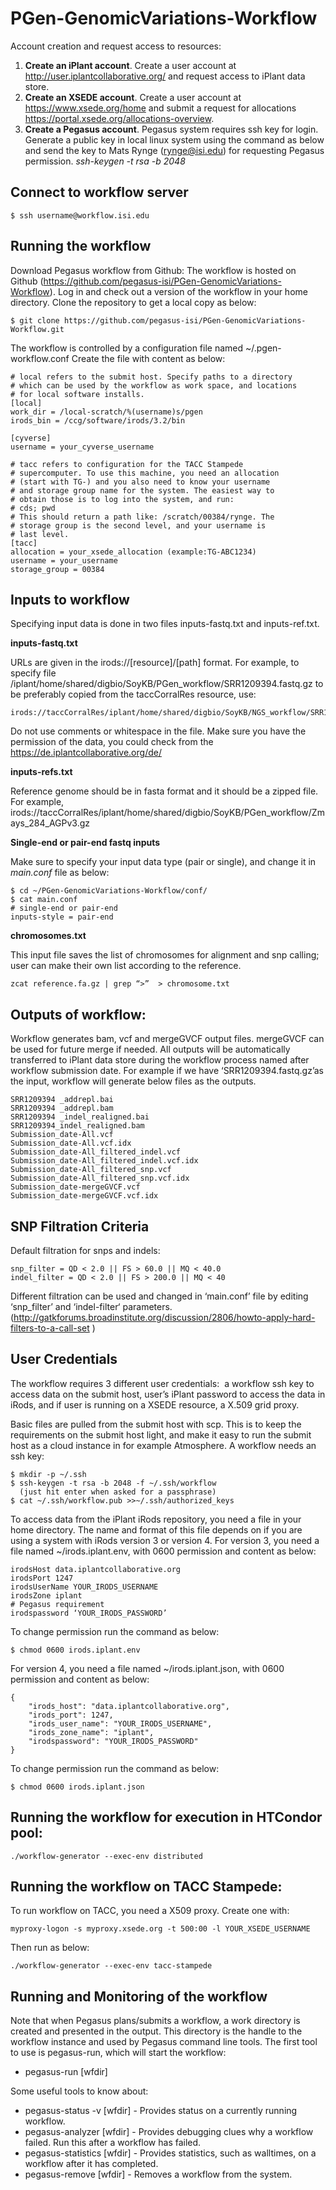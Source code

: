 PGen-GenomicVariations-Workflow
===============================

Account creation and request access to resources:

1. **Create an iPlant account**. Create a user account at http://user.iplantcollaborative.org/ and request access to iPlant data store.
2. **Create an XSEDE account**. Create a user account at https://www.xsede.org/home and submit a request for allocations https://portal.xsede.org/allocations-overview.
3. **Create a Pegasus account**. Pegasus system requires ssh key for login. Generate a public key in local linux system using the command as below and send the key to Mats Rynge (rynge@isi.edu) for requesting Pegasus permission. *ssh-keygen -t rsa -b 2048*

## Connect to workflow server

```
$ ssh username@workflow.isi.edu
```

## Running the workflow

Download Pegasus workflow from Github: The workflow is hosted on Github (https://github.com/pegasus-isi/PGen-GenomicVariations-Workflow). Log in and check out a version of the workflow in your home directory. Clone the repository to get a local copy as below:

```
$ git clone https://github.com/pegasus-isi/PGen-GenomicVariations-Workflow.git
```

The workflow is controlled by a configuration file named ~/.pgen-workflow.conf
Create the file with content as below:

```
# local refers to the submit host. Specify paths to a directory
# which can be used by the workflow as work space, and locations
# for local software installs.
[local]
work_dir = /local-scratch/%(username)s/pgen
irods_bin = /ccg/software/irods/3.2/bin

[cyverse]
username = your_cyverse_username

# tacc refers to configuration for the TACC Stampede
# supercomputer. To use this machine, you need an allocation
# (start with TG-) and you also need to know your username
# and storage group name for the system. The easiest way to
# obtain those is to log into the system, and run:
# cds; pwd
# This should return a path like: /scratch/00384/rynge. The
# storage group is the second level, and your username is
# last level.
[tacc]
allocation = your_xsede_allocation (example:TG-ABC1234) 
username = your_username  
storage_group = 00384
```

## Inputs to workflow

Specifying input data is done in two files inputs-fastq.txt and inputs-ref.txt.

**inputs-fastq.txt**

URLs are given in the irods://[resource]/[path] format. For example, to specify file /iplant/home/shared/digbio/SoyKB/PGen_workflow/SRR1209394.fastq.gz to be preferably copied from the taccCorralRes resource, use:

```
irods://taccCorralRes/iplant/home/shared/digbio/SoyKB/NGS_workflow/SRR1209394.fastq.gz
```

Do not use comments or whitespace in the file. Make sure you have the permission of the data, you could check from the https://de.iplantcollaborative.org/de/

**inputs-refs.txt**

Reference genome should be in fasta format and it should be a zipped file. For example,
irods://taccCorralRes/iplant/home/shared/digbio/SoyKB/PGen_workflow/Zmays_284_AGPv3.gz

**Single-end or pair-end fastq inputs**

Make sure to specify your input data type (pair or single), and change it in *main.conf* file as below:

```
$ cd ~/PGen-GenomicVariations-Workflow/conf/
$ cat main.conf
# single-end or pair-end
inputs-style = pair-end
```

**chromosomes.txt**

This input file saves the list of chromosomes for alignment and snp calling; user can make their own list according to the reference.

```
zcat reference.fa.gz | grep “>”  > chromosome.txt 
```

## Outputs of workflow:

Workflow generates bam, vcf and mergeGVCF output files. mergeGVCF can be used for future merge if needed. All outputs will be automatically transferred to iPlant data store during the workflow process named after workflow submission date.
For example if we have ‘SRR1209394.fastq.gz’as the input, workflow will generate below files as the outputs.

```
SRR1209394 _addrepl.bai
SRR1209394 _addrepl.bam
SRR1209394 _indel_realigned.bai
SRR1209394_indel_realigned.bam
Submission_date-All.vcf
Submission_date-All.vcf.idx
Submission_date-All_filtered_indel.vcf
Submission_date-All_filtered_indel.vcf.idx
Submission_date-All_filtered_snp.vcf
Submission_date-All_filtered_snp.vcf.idx
Submission_date-mergeGVCF.vcf
Submission_date-mergeGVCF.vcf.idx
```

## SNP Filtration Criteria

Default filtration for snps and indels:

```
snp_filter = QD < 2.0 || FS > 60.0 || MQ < 40.0
indel_filter = QD < 2.0 || FS > 200.0 || MQ < 40
```

Different filtration can be used and changed in ‘main.conf’ file by editing ‘snp_filter’ and ‘indel-filter‘ parameters. (http://gatkforums.broadinstitute.org/discussion/2806/howto-apply-hard-filters-to-a-call-set )

## User Credentials

The workflow requires 3 different user credentials:  a workflow ssh key to access data on the submit host, user’s iPlant password to access the data in iRods, and if user is running on a XSEDE resource, a X.509 grid proxy. 

Basic files are pulled from the submit host with scp. This is to keep the requirements on the submit host light, and make it easy to run the submit host as a cloud instance in for example Atmosphere. A workflow needs an ssh key:

```
$ mkdir -p ~/.ssh
$ ssh-keygen -t rsa -b 2048 -f ~/.ssh/workflow
  (just hit enter when asked for a passphrase)
$ cat ~/.ssh/workflow.pub >>~/.ssh/authorized_keys
```

To access data from the iPlant iRods repository, you need a file in your home directory. The name and format of this file depends on if you are using a system with iRods version 3 or version 4. For version 3, you need a file named ~/irods.iplant.env, with 0600 permission and content as below:

```
irodsHost data.iplantcollaborative.org
irodsPort 1247
irodsUserName YOUR_IRODS_USERNAME
irodsZone iplant
# Pegasus requirement
irodspassword ‘YOUR_IRODS_PASSWORD’
```

To change permission run the command as below:

```
$ chmod 0600 irods.iplant.env
```

For version 4, you need a file named ~/irods.iplant.json, with 0600 permission and content as below:

```
{
    "irods_host": "data.iplantcollaborative.org",
    "irods_port": 1247,
    "irods_user_name": "YOUR_IRODS_USERNAME",
    "irods_zone_name": "iplant",
    "irodspassword": "YOUR_IRODS_PASSWORD"
}
```

To change permission run the command as below:

```
$ chmod 0600 irods.iplant.json
```

## Running the workflow for execution in HTCondor pool:

```
./workflow-generator --exec-env distributed
```

## Running the workflow on TACC Stampede:

To run workflow on TACC, you need a X509 proxy. Create one with:

```
myproxy-logon -s myproxy.xsede.org -t 500:00 -l YOUR_XSEDE_USERNAME
```

Then run as below:

```
./workflow-generator --exec-env tacc-stampede
```

## Running and Monitoring of the workflow

Note that when Pegasus plans/submits a workflow, a work directory is created and presented in the output. This directory is the handle to the workflow instance and used by Pegasus command line tools. The first tool to use is pegasus-run, which will start the workflow:

* pegasus-run [wfdir]

Some useful tools to know about:

* pegasus-status -v [wfdir] - Provides status on a currently running workflow.
* pegasus-analyzer [wfdir] - Provides debugging clues why a workflow failed. Run this after a workflow has failed.
* pegasus-statistics [wfdir] - Provides statistics, such as walltimes, on a workflow after it has completed.
* pegasus-remove [wfdir] - Removes a workflow from the system. 



